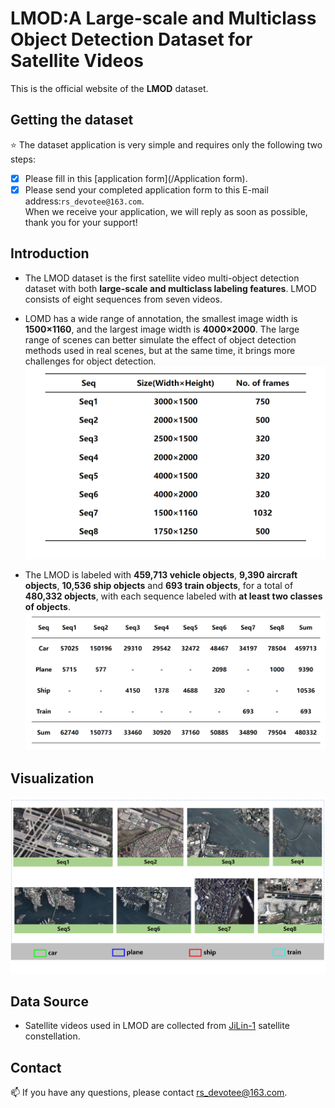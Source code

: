 # LMOD:A Large-scale and Multiclass Object Detection Dataset for Satellite Videos
This is the official website of the **LMOD** dataset.
## Getting the dataset
:star: The dataset application is very simple and requires only the following two steps:  
- [x] Please fill in this [application form](/Application form).
- [x] Please send your completed application form to this E-mail address:`rs_devotee@163.com`.  
When we receive your application, we will reply as soon as possible, thank you for your support!
## Introduction
* The LMOD dataset is the first satellite video multi-object detection dataset with both **large-scale and multiclass labeling features**. LMOD consists of eight sequences from seven videos.  
- LOMD has a wide range of annotation, the smallest image width is **1500×1160**, and the largest image width is **4000×2000**. The large range of scenes can better simulate the effect of object detection methods used in real scenes, but at the same time, it brings more challenges for object detection.  
![](Figure/sheet1.png)  
* The LMOD is labeled with **459,713 vehicle objects**, **9,390 aircraft objects**, **10,536 ship objects** and **693 train objects**, for a total of **480,332 objects**, with each sequence labeled with **at least two classes of objects**.
![](Figure/sheet2.png)  
## Visualization
![](Figure/fig1.png)  
## Data Source
- Satellite videos used in LMOD are collected from [JiLin-1](https://www.jl1mall.com/) satellite constellation.
## Contact
:mailbox: If you have any questions, please contact rs_devotee@163.com.

